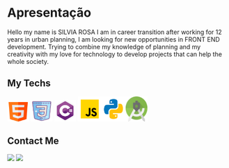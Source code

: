 # **Apresentação**
Hello my name is SILVIA ROSA I am in career transition after working for 12 years in urban planning, I am looking for new opportunities in FRONT END development.
Trying to combine my knowledge of planning and my creativity with my love for technology to develop projects that can help the whole society.

## **My Techs**

 <img src="html.png" height="45px" width="50px"/> <img src="css3.png" height="50px" width="50px"/> <img src="csharp.png" height="50px" width="50px"/>
 <img src="javascript.png" height="58px" width="55px"/><img src="python.png" height="58px" width="55px"/><img src="android_studio.png" height="58px" width="50px"/>
 

## **Contact Me**

<a href="mailto:arqsrosa@gmail.com"><img src="https://img.shields.io/badge/Gmail-D14836?style=for-the-badge&logo=gmail&logoColor=white" target="_blank"></a> <a href="https://www.linkedin.com/in/silviarosadomingues/" target="_blank"><img src="https://img.shields.io/badge/-LinkedIn-%230077B5?style=for-the-badge&logo=linkedin&logoColor=white" target="_blank"></a>
